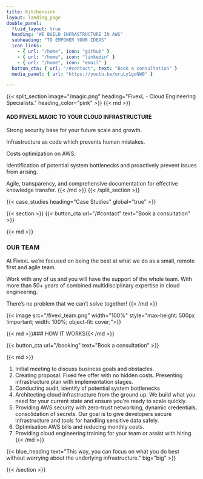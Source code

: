 ```yaml
---
title: Kitchensink
layout: landing_page
double_panel:
  fluid_layout: true
  heading: "WE BUILD INFRASTRUCTURE IN AWS"
  subheading: "TO EMPOWER YOUR IDEAS"
  icon_links:
    - { url: "/home", icon: "github" }
    - { url: "/home", icon: "linkedin" }
    - { url: "/home", icon: "email" }
  button_cta: { url: "/#contact", text: "Book a consultation" }
  media_panel: { url: "https://youtu.be/uruLy1goNW0" }

---
```


{{< split_section image="/magic.png" heading="FivexL - Cloud Engineering Specialists." heading_color="pink" >}}
{{< md >}}
#### ADD FIVEXL MAGIC TO YOUR CLOUD INFRASTRUCTURE

Strong security base for your future scale and growth.

Infrastructure as code which prevents human mistakes.

Costs optimization on AWS.

Identification of potential system bottlenecks and proactively prevent issues from arising.

Agile, transparency, and comprehensive documentation for effective knowledge transfer.
{{< /md >}}
{{< /split_section >}}


{{< case_studies heading="Case Studies" global="true" >}}


{{< section >}}
{{< button_cta url="/#contact" text="Book a consultation" >}}

{{< md >}}
### OUR TEAM
At FivexL we’re focused on being the best at what we do as a small, remote first and agile team.

Work with any of us and you will have the support of the whole team. With more than 50+ years of combined multidisciplinary expertise in cloud engineering. 

There’s no problem that we can’t solve together!
{{< /md >}}

{{< image src="/fivexl_team.png" width="100%" style="max-height: 500px !important; width: 100%; object-fit: cover;">}}

{{< md >}}### HOW IT WORKS{{< /md >}}

{{< button_cta url="/booking" text="Book a consultation" >}}

{{< md >}}
1. Initial meeting to discuss business goals and obstacles.
2. Creating proposal. Fixed fee offer with no hidden costs. Presenting infrastructure plan with implementation stages.
3. Conducting audit, identify of potential system bottlenecks
4. Architecting cloud infrastructure from the ground up. We build what you need for your current state and ensure you're ready to scale quickly.
5. Providing AWS security with zero-trust networking, dynamic credentials, consolidation of secrets. Our goal is to give developers secure infrastructure and tools for handling sensitive data safely.
6. Optimisation AWS bills and reducing monthly costs.
7. Providing cloud engineering training for your team or assist with hiring.
{{< /md >}}

{{< blue_heading text="This way, you can focus on what you do best <br> without worrying about the underlying infrastructure." big="big" >}}

{{< /section >}}


<!-- {{< case_studies heading="dyanmic heading" global="true" >}} -->


